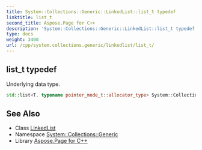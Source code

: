 ```yaml
---
title: System::Collections::Generic::LinkedList::list_t typedef
linktitle: list_t
second_title: Aspose.Page for C++
description: 'System::Collections::Generic::LinkedList::list_t typedef. Underlying data type in C++.'
type: docs
weight: 3400
url: /cpp/system.collections.generic/linkedlist/list_t/
---
```

## list_t typedef


Underlying data type.

```cpp
std::list<T, typename pointer_mode_t::allocator_type> System::Collections::Generic::LinkedList< T >::list_t
```

## See Also

* Class [LinkedList](../)
* Namespace [System::Collections::Generic](../../)
* Library [Aspose.Page for C++](../../../)
